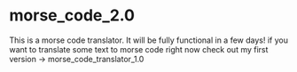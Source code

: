 # morse_code_2.0
This is a morse code translator. It will be fully functional in a few days!
if you want to translate some text to morse code right now check out my first version -> morse_code_translator_1.0
